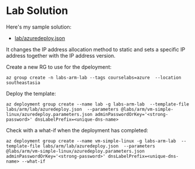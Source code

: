 # Lab Solution

Here's my sample solution: 
- [lab/azuredeploy.json](/labs/arm/lab/azuredeploy.json)

It changes the IP address allocation method to static and sets a specific IP address together with the IP address version.

Create a new RG to use for the dpeloyment:

```
az group create -n labs-arm-lab --tags courselabs=azure  --location southeastasia
```

Deploy the template:

```
az deployment group create --name lab -g labs-arm-lab  --template-file labs/arm/lab/azuredeploy.json  --parameters @labs/arm/vm-simple-linux/azuredeploy.parameters.json adminPasswordOrKey='<strong-password>' dnsLabelPrefix=<unique-dns-name>
```

Check with a what-if when the deployment has completed:

```
az deployment group create --name vm-simple-linux -g labs-arm-lab  --template-file labs/arm/lab/azuredeploy.json  --parameters @labs/arm/vm-simple-linux/azuredeploy.parameters.json adminPasswordOrKey='<strong-password>' dnsLabelPrefix=<unique-dns-name> --what-if
```
